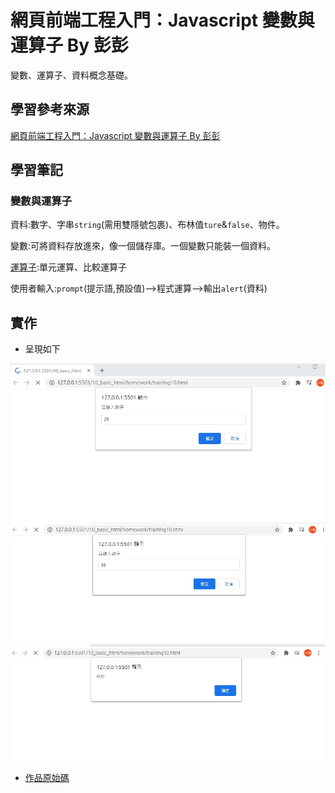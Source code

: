 # 網頁前端工程入門：Javascript 變數與運算子 By 彭彭

變數、運算子、資料概念基礎。

## 學習參考來源

[網頁前端工程入門：Javascript 變數與運算子 By 彭彭](https://www.youtube.com/watch?v=pVXPcl2jFvw&list=PL-g0fdC5RMbpqZ0bmvJTgVTS4tS3txRVp&index=10)

## 學習筆記

### 變數與運算子

資料:數字、字串`string`(需用雙隱號包裹)、布林值`ture`&`false`、物件。

變數:可將資料存放進來，像一個儲存庫。一個變數只能裝一個資料。

[運算子](/pratical-js-operators/README.md):單元運算、比較運算子

使用者輸入:`prompt`(提示語,預設值)-->程式運算-->輸出`alert`(資料)

## 實作

- 呈現如下

![作品](./images/1598251625032.jpg)
![作品](./images/1598251644548.jpg)
![作品](./images/1598251664329.jpg)

- [作品原始碼](./homework/training10.html)
